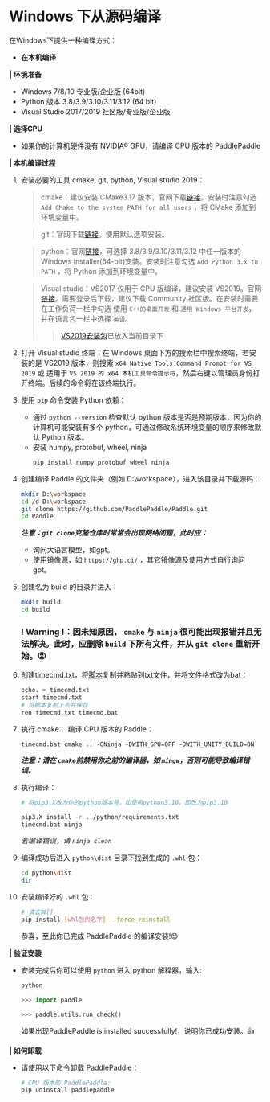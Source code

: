 # Windows 下从源码编译
在Windows下提供一种编译方式：  

- **在本机编译**

 **| 环境准备**
 - Windows 7/8/10 专业版/企业版 (64bit)
- Python 版本 3.8/3.9/3.10/3.11/3.12 (64 bit)
- Visual Studio 2017/2019 社区版/专业版/企业版

**| 选择CPU**
- 如果你的计算机硬件没有 NVIDIA® GPU，请编译 CPU 版本的 PaddlePaddle

**| 本机编译过程**
1. 安装必要的工具 cmake, git, python, Visual studio 2019：           
    > cmake：建议安装 CMake3.17 版本，官网下载[链接](https://cmake.org/files/v3.17/cmake-3.17.0-win64-x64.msi)。安装时注意勾选 `Add CMake to the system PATH for all users` ，将 CMake 添加到环境变量中。

    > git：官网下载[链接](https://github.com/git-for-windows/git/releases/download/v2.35.1.windows.2/Git-2.35.1.2-64-bit.exe)，使用默认选项安装。

    > python：官网[链接](https://www.python.org/downloads/windows/)，可选择 3.8/3.9/3.10/3.11/3.12 中任一版本的 Windows installer(64-bit)安装。安装时注意勾选 `Add Python 3.x to PATH` ，将 Python 添加到环境变量中。

    > Visual studio：VS2017 仅用于 CPU 版编译，建议安装 VS2019。官网[链接](https://visualstudio.microsoft.com/zh-hans/vs/older-downloads/)，需要登录后下载，建议下载 Community 社区版。在安装时需要在工作负荷一栏中勾选 使用 `C++的桌面开发` 和 `通用 Windows 平台开发`，并在语言包一栏中选择 `英语`。
    >>[VS2019安装包](https://github.com/ChengNanFlower/PP-warm-up/tree/main/task_2/vs_community__2019.exe   )已放入当前目录下

2. 打开 Visual studio 终端：在 Windows 桌面下方的搜索栏中搜索终端，若安装的是 VS2019 版本，则搜索 `x64 Native Tools Command Prompt for VS 2019` 或 适用于 `VS 2019 的 x64 本机工具命令提示符`，然后右键以管理员身份打开终端。后续的命令将在该终端执行。

3. 使用 `pip` 命令安装 Python 依赖：
    - 通过 `python --version` 检查默认 python 版本是否是预期版本，因为你的计算机可能安装有多个 python，可通过修改系统环境变量的顺序来修改默认 Python 版本。
    - 安装 numpy, protobuf, wheel, ninja
        ```bash
        pip install numpy protobuf wheel ninja
        ```

4. 创建编译 Paddle 的文件夹（例如 D:\workspace），进入该目录并下载源码：
    ```bash
    mkdir D:\workspace 
    cd /d D:\workspace
    git clone https://github.com/PaddlePaddle/Paddle.git
    cd Paddle
    ```
    ***注意：`git clone`克隆仓库时常常会出现网络问题，此时应：***
    - 询问大语言模型，如gpt。
    - 使用镜像源，如 `https://ghp.ci/` ，其它镜像源及使用方式自行询问gpt。


5. 创建名为 build 的目录并进入：
    ```bash
    mkdir build
    cd build
    ```

    ### ! Warning !：因未知原因， `cmake` 与 `ninja` 很可能出现报错并且无法解决。此时，应删除 `build` 下所有文件，并从 `git clone` 重新开始。😡

6. 创建timecmd.txt，将[脚本](https://github.com/PaddlePaddle/Paddle/issues/45347#issuecomment-1320810399)复制并粘贴到txt文件，并将文件格式改为bat：
    ```bash
    echo. > timecmd.txt
    start timecmd.txt
    # 将脚本复制上去并保存
    ren timecmd.txt timecmd.bat
    ```

7. 执行 cmake：
    编译 CPU 版本的 Paddle：
    ```
    timecmd.bat cmake .. -GNinja -DWITH_GPU=OFF -DWITH_UNITY_BUILD=ON 
    ```
    ***注意：请在 `cmake`前禁用你之前的编译器，如 `mingw`，否则可能导致编译错误。***

8. 执行编译：
    ```bash
    # 将pip3.X改为你的python版本号，如使用python3.10，即改为pip3.10

    pip3.X install -r ../python/requirements.txt
    timecmd.bat ninja 
    ```
    *若编译错误，请 `ninja clean`*

9. 编译成功后进入 `python\dist` 目录下找到生成的 `.whl` 包：
    ```bash
    cd python\dist
    dir
    ```

10. 安装编译好的 `.whl` 包：
    ```bash
    # 请去掉[]
    pip install [whl包的名字] --force-reinstall
    ```
    恭喜，至此你已完成 PaddlePaddle 的编译安装!😊

**| 验证安装**

- 安装完成后你可以使用 `python` 进入 python 解释器，输入:   

    ```bash
    python
    ```
    ```python
    >>> import paddle
    ```
    ```python
    >>> paddle.utils.run_check()
    ```
    如果出现PaddlePaddle is installed successfully!，说明你已成功安装。👍

**| 如何卸载**
- 请使用以下命令卸载 PaddlePaddle：
    ```bash
    # CPU 版本的 PaddlePaddle:
    pip uninstall paddlepaddle
    ```
